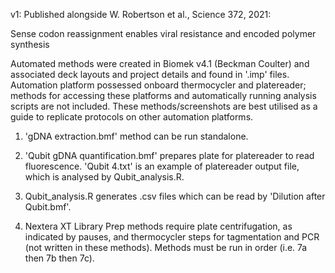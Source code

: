 v1: Published alongside W. Robertson et al., Science 372, 2021: 

Sense codon reassignment enables viral resistance and encoded polymer synthesis

Automated methods were created in Biomek v4.1 (Beckman Coulter) and associated deck layouts and project details and found in '.imp' files. Automation platform possessed onboard thermocycler and platereader; methods for accessing these platforms and automatically running analysis scripts are not included. These methods/screenshots are best utilised as a guide to replicate protocols on other automation platforms. 

1. 'gDNA extraction.bmf' method can be run standalone.

2. 'Qubit gDNA quantification.bmf' prepares plate for platereader to read fluorescence. 'Qubit 4.txt' is an example of platereader output file, which is analysed by Qubit_analysis.R. 

3. Qubit_analysis.R generates .csv files which can be read by 'Dilution after Qubit.bmf'.

4. Nextera XT Library Prep methods require plate centrifugation, as indicated by pauses, and thermocycler steps for tagmentation and PCR (not written in these methods). Methods must be run in order (i.e. 7a then 7b then 7c). 
